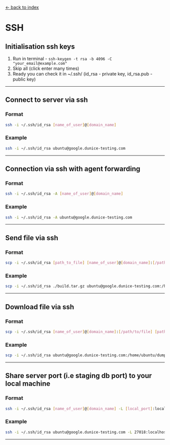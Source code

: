 [<- back to index](index.html)

# SSH

## Initialisation ssh keys
1.  Run in terminal - `ssh-keygen -t rsa -b 4096 -C "your_email@example.com"`
2.  Skip all (click enter many times)
3.  Ready you can check it in ~/.ssh/ (id_rsa - private key, id_rsa.pub - public key)

---

## Connect to server via ssh
### Format
```bash
ssh -i ~/.ssh/id_rsa [name_of_user]@[domain_name]
```
### Example
```bash
ssh -i ~/.ssh/id_rsa ubuntu@google.dunice-testing.com
```

---

## Connection via ssh with agent forwarding
### Format
```bash
ssh -i ~/.ssh/id_rsa -A [name_of_user]@[domain_name]
```
### Example
```bash
ssh -i ~/.ssh/id_rsa -A ubuntu@google.dunice-testing.com
```

---

## Send file via ssh
### Format
```bash
scp -i ~/.ssh/id_rsa [path_to_file] [name_of_user]@[domain_name]:[/path/to/file]
```
### Example
```bash
scp -i ~/.ssh/id_rsa ./build.tar.gz ubuntu@google.dunice-testing.com:/home/ubuntu
```

---

## Download file via ssh
### Format
```bash
scp -i ~/.ssh/id_rsa [name_of_user]@[domain_name]:[/path/to/file] [path_to_save]
```
### Example
```bash
scp -i ~/.ssh/id_rsa ubuntu@google.dunice-testing.com:/home/ubuntu/dump.tar.gz ./
```

---

## Share server port (i.e staging db port) to your local machine
### Format
```bash
ssh -i ~/.ssh/id_rsa [name_of_user]@[domain_name] -L [local_port]:localhost:[server_port]
```
### Example
```bash
ssh -i ~/.ssh/id_rsa ubuntu@google.dunice-testing.com -L 27018:localhost:27017
```
---